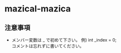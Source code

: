<h1> mazical-mazica </h1>

<h2> 注意事項 </h2>
<ul>
  <li>メンバー変数は _ で初めて下さい。 例) int _index = 0;</li>
  <l1>コメントは忘れずに書いてください。</li>
</ul>
